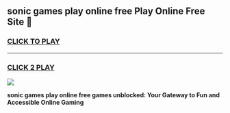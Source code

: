 
## sonic games play online free Play Online Free Site 👋
<h3>
<a href="https://download.freeplayer.one?title=sonic_games_play_online_free&ref=21F">CLICK TO PLAY</a></h3>
<hr>

<h3>
<a href="https://download.freeplayer.one?title=sonic_games_play_online_free&ref=21F">CLICK 2 PLAY</a>
  
</h3>

<a href="https://download.freeplayer.one?title=sonic_games_play_online_free&ref=21F"><img src="https://cdnb.artstation.com/p/assets/images/images/032/539/853/original/anto-thomas-button-gif.gif"></a>


**sonic games play online free games unblocked: Your Gateway to Fun and Accessible Online Gaming**
